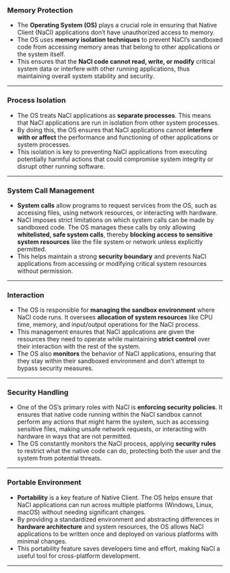 

### **Memory Protection**
- The **Operating System (OS)** plays a crucial role in ensuring that Native Client (NaCl) applications don’t have unauthorized access to memory. 
- The OS uses **memory isolation techniques** to prevent NaCl’s sandboxed code from accessing memory areas that belong to other applications or the system itself.
- This ensures that the **NaCl code cannot read, write, or modify** critical system data or interfere with other running applications, thus maintaining overall system stability and security.

---

### **Process Isolation**
- The OS treats NaCl applications as **separate processes**. This means that NaCl applications are run in isolation from other system processes.
- By doing this, the OS ensures that NaCl applications cannot **interfere with or affect** the performance and functioning of other applications or system processes.
- This isolation is key to preventing NaCl applications from executing potentially harmful actions that could compromise system integrity or disrupt other running software.

---

### **System Call Management**
- **System calls** allow programs to request services from the OS, such as accessing files, using network resources, or interacting with hardware.
- NaCl imposes strict limitations on which system calls can be made by sandboxed code. The OS manages these calls by only allowing **whitelisted, safe system calls**, thereby **blocking access to sensitive system resources** like the file system or network unless explicitly permitted.
- This helps maintain a strong **security boundary** and prevents NaCl applications from accessing or modifying critical system resources without permission.

---

### **Interaction**
- The OS is responsible for **managing the sandbox environment** where NaCl code runs. It oversees **allocation of system resources** like CPU time, memory, and input/output operations for the NaCl process.
- This management ensures that NaCl applications are given the resources they need to operate while maintaining **strict control** over their interaction with the rest of the system.
- The OS also **monitors** the behavior of NaCl applications, ensuring that they stay within their sandboxed environment and don’t attempt to bypass security measures.

---

### **Security Handling**
- One of the OS’s primary roles with NaCl is **enforcing security policies**. It ensures that native code running within the NaCl sandbox cannot perform any actions that might harm the system, such as accessing sensitive files, making unsafe network requests, or interacting with hardware in ways that are not permitted.
- The OS constantly monitors the NaCl process, applying **security rules** to restrict what the native code can do, protecting both the user and the system from potential threats.

---

### **Portable Environment**
- **Portability** is a key feature of Native Client. The OS helps ensure that NaCl applications can run across multiple platforms (Windows, Linux, macOS) without needing significant changes.
- By providing a standardized environment and abstracting differences in **hardware architecture** and system resources, the OS allows NaCl applications to be written once and deployed on various platforms with minimal changes.
- This portability feature saves developers time and effort, making NaCl a useful tool for cross-platform development.

---
